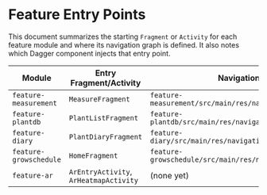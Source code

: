 # Feature Entry Points

This document summarizes the starting `Fragment` or `Activity` for each feature module and where its
navigation graph is defined. It also notes which Dagger component injects that entry point.

| Module                 | Entry Fragment/Activity                | Navigation Graph                                             | Injecting Dagger Component |
|------------------------|----------------------------------------|--------------------------------------------------------------|----------------------------|
| `feature-measurement`  | `MeasureFragment`                      | `feature-measurement/src/main/res/navigation/nav_graph.xml`  | `MeasurementComponent`     |
| `feature-plantdb`      | `PlantListFragment`                    | `feature-plantdb/src/main/res/navigation/nav_graph.xml`      | `PlantDbComponent`         |
| `feature-diary`        | `PlantDiaryFragment`                   | `feature-diary/src/main/res/navigation/diary_nav_graph.xml`  | `DiaryComponent`           |
| `feature-growschedule` | `HomeFragment`                         | `feature-growschedule/src/main/res/navigation/nav_graph.xml` | `GrowScheduleComponent`    |
| `feature-ar`           | `ArEntryActivity`, `ArHeatmapActivity` | (none yet)                                                   | `ArComponent`              |

